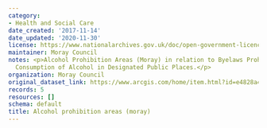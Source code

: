 ```yaml
---
category:
- Health and Social Care
date_created: '2017-11-14'
date_updated: '2020-11-30'
license: https://www.nationalarchives.gov.uk/doc/open-government-licence/version/3/
maintainer: Moray Council
notes: <p>Alcohol Prohibition Areas (Moray) in relation to Byelaws Prohibiting the
  Consumption of Alcohol in Designated Public Places.</p>
organization: Moray Council
original_dataset_link: https://www.arcgis.com/home/item.html?id=e4828a4acfb846b9a2c3eee19058acba
records: 5
resources: []
schema: default
title: Alcohol prohibition areas (moray)
---
```

